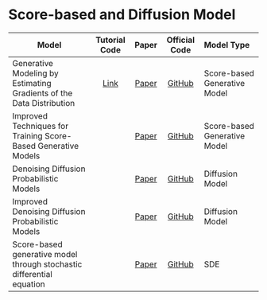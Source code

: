 # Score-based and Diffusion Model


| Model | Tutorial Code | Paper | Official Code | Model Type |
|---|:---:|:---:|:---:|:---|
| Generative Modeling by Estimating Gradients of the Data Distribution | [Link](https://github.com/JeongJiHeon/ScoreDiffusionModel/tree/main/NCSN) | [Paper](https://arxiv.org/pdf/1907.05600.pdf) | [GitHub](https://github.com/ermongroup/ncsn) | Score-based Generative Model |
| Improved Techniques for Training Score-Based Generative Models |  | [Paper](https://arxiv.org/pdf/2006.09011.pdf) | [GitHub](https://github.com/ermongroup/ncsnv2) | Score-based Generative Model |
| Denoising Diffusion Probabilistic Models |  | [Paper](https://arxiv.org/pdf/2006.11239.pdf) | [GitHub](https://github.com/hojonathanho/diffusion) | Diffusion Model |
| Improved Denoising Diffusion Probabilistic Models|  | [Paper](https://arxiv.org/pdf/2102.09672.pdf) | [GitHub](https://github.com/openai/improved-diffusion) | Diffusion Model |
| Score-based generative model through stochastic differential equation |  | [Paper](https://arxiv.org/pdf/2011.13456.pdf) | [GitHub](https://github.com/yang-song/score_sde_pytorch) | SDE |

